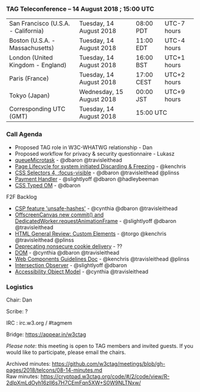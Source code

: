 ### TAG Teleconference – 14 August 2018 ; 15:00 UTC

<table>
<tr><td> San Francisco (U.S.A. - California) <td> Tuesday, 14 August 2018 <td> 08:00 PDT <td> UTC-7 hours
<tr><td> Boston (U.S.A. - Massachusetts) <td> Tuesday, 14 August 2018 <td> 11:00 EDT <td> UTC-4 hours
<tr><td> London (United Kingdom - England) <td> Tuesday, 14 August 2018 <td> 16:00 BST <td> UTC+1 hours
<tr><td> Paris (France) <td> Tuesday, 14 August 2018 <td> 17:00 CEST <td> UTC+2 hours
<tr><td> Tokyo (Japan) <td> Wednesday, 15 August 2018 <td> 00:00 JST <td> UTC+9 hours
<tr><td> Corresponding UTC (GMT) <td> Tuesday, 14 August 2018 <td colspan=2> 15:00 UTC
</table>


### Call Agenda

* Proposed TAG role in W3C-WHATWG relationship - Dan
* Proposed workflow for privacy & security questionnaire - Lukasz
* [queueMicrotask](https://github.com/w3ctag/design-reviews/issues/294) - @dbaron @travisleithead
* [Page Lifecycle for system initiated Discarding & Freezing](https://github.com/w3ctag/design-reviews/issues/283) - @kenchris
* [CSS Selectors 4, :focus-visible](https://github.com/w3ctag/design-reviews/issues/233) - @dbaron @travisleithead @plinss
* [Payment Handler](https://github.com/w3ctag/design-reviews/issues/231) - @slightlyoff @dbaron @hadleybeeman
* [CSS Typed OM](https://github.com/w3ctag/design-reviews/issues/223) - @dbaron

F2F Backlog
* [CSP feature 'unsafe-hashes'](https://github.com/w3ctag/design-reviews/issues/291) - @cynthia @dbaron @travisleithead
* [OffscreenCanvas new commit() and DedicatedWorker.requestAnimationFrame](https://github.com/w3ctag/design-reviews/issues/288) - @slightlyoff @dbaron @travisleithead
* [HTML General Review: Custom Elements](https://github.com/w3ctag/design-reviews/issues/244) - @torgo @kenchris @travisleithead @plinss
* [Deprecating nonsecure cookie delivery](https://github.com/w3ctag/design-reviews/issues/239) - ??
* [DOM](https://github.com/w3ctag/design-reviews/issues/229) - @cynthia @dbaron @travisleithead
* [Web Components Guidelines Doc](https://github.com/w3ctag/design-reviews/issues/227) - @kenchris @travisleithead @plinss
* [Intersection Observer](https://github.com/w3ctag/design-reviews/issues/197) - @slightlyoff @dbaron
* [Accessibility Object Model](https://github.com/w3ctag/design-reviews/issues/134) - @cynthia @travisleithead


### Logistics

Chair: Dan

Scribe: ?

IRC : irc.w3.org / #tagmem

Bridge: https://appear.in/w3ctag

*Please note*: this meeting is open to TAG members and invited guests. If you would like to participate, please email the chairs.

Archived minutes: https://github.com/w3ctag/meetings/blob/gh-pages/2018/telcons/08-14-minutes.md  
Raw minutes: https://cryptpad.w3ctag.org/code/#/2/code/view/R-2dlpXmLdOyh16zIl6s7H7CEmFqn5XW+S0W9NLTNxw/
